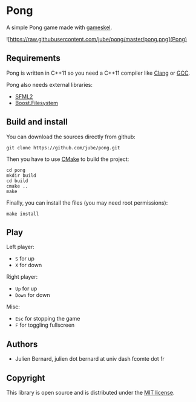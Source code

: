 # Pong

A simple Pong game made with [gameskel](https://github.com/jube/gameskel).

![https://raw.githubusercontent.com/jube/pong/master/pong.png](Pong)

## Requirements

Pong is written in C++11 so you need a C++11 compiler like [Clang](http://clang.llvm.org/) or [GCC](http://gcc.gnu.org/).

Pong also needs external libraries:

* [SFML2](http://www.sfml-dev.org/)
* [Boost.Filesystem](http://www.boost.org/libs/filesystem/)


## Build and install

You can download the sources directly from github:

    git clone https://github.com/jube/pong.git

Then you have to use [CMake](http://www.cmake.org/) to build the project:

    cd pong
    mkdir build
    cd build
    cmake ..
    make

Finally, you can install the files (you may need root permissions):

    make install


## Play

Left player:

- `S` for up
- `X` for down

Right player:

- `Up` for up
- `Down` for down

Misc:

- `Esc` for stopping the game
- `F` for toggling fullscreen


## Authors

- Julien Bernard, julien dot bernard at univ dash fcomte dot fr


## Copyright

This library is open source and is distributed under the [MIT license](http://opensource.org/licenses/MIT).

